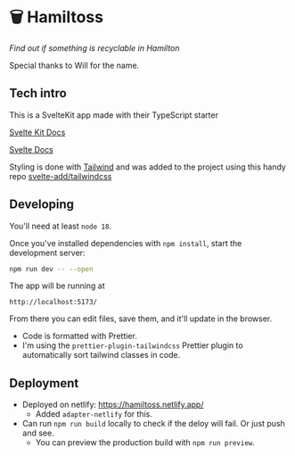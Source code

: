 # 🗑 Hamiltoss

_Find out if something is recyclable in Hamilton_

Special thanks to Will for the name.

## Tech intro

This is a SvelteKit app made with their TypeScript starter

[Svelte Kit Docs](https://kit.svelte.dev/docs/introduction)

[Svelte Docs](https://svelte.dev/docs)

Styling is done with [Tailwind](https://tailwindcss.com/docs/installation) and was added to the project using this handy repo [svelte-add/tailwindcss](https://github.com/svelte-add/tailwindcss)

## Developing

You'll need at least `node 18`.

Once you've installed dependencies with `npm install`, start the development server:

```bash
npm run dev -- --open
```

The app will be running at

```
http://localhost:5173/
```

From there you can edit files, save them, and it'll update in the browser.

- Code is formatted with Prettier.
- I'm using the `prettier-plugin-tailwindcss` Prettier plugin to automatically sort tailwind classes in code.

## Deployment

- Deployed on netlify: https://hamiltoss.netlify.app/
  - Added `adapter-netlify` for this.
- Can run `npm run build` locally to check if the deloy will fail. Or just push and see.
  - You can preview the production build with `npm run preview`.
